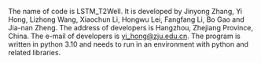 The name of code is LSTM_T2Well. 
It is developed by Jinyong Zhang, Yi Hong, Lizhong Wang, Xiaochun Li, Hongwu Lei, Fangfang Li, Bo Gao and Jia-nan Zheng.
The address of developers is Hangzhou, Zhejiang Province, China. The e-mail of developers is yi_hong@zju.edu.cn. 
The program is written in python 3.10 and needs to run in an environment with python and related libraries.
